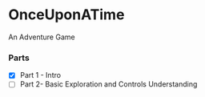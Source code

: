 # OnceUponATime
An Adventure Game

### Parts
- [X] Part 1 - Intro
- [ ] Part 2- Basic Exploration and Controls Understanding
